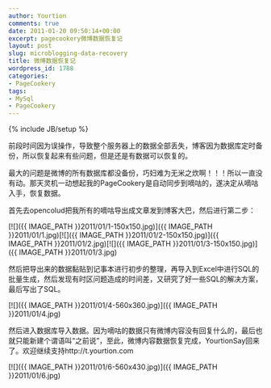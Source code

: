 ```yaml
---
author: Yourtion
comments: true
date: 2011-01-20 09:50:14+00:00
excerpt: pagecookery微博数据恢复记
layout: post
slug: microblogging-data-recovery
title: 微博数据恢复记
wordpress_id: 1788
categories:
- PageCookery
tags:
- MySql
- PageCookery
---
```

{% include JB/setup %}

前段时间因为误操作，导致整个服务器上的数据全部丢失，博客因为数据库定时备份，所以恢复起来有些问题，但是还是有数据可以恢复的。

最大的问题是微博的所有数据库都没备份，巧妇难为无米之炊啊！！！所以一直没有动。那天灵机一动想起我的PageCookery是自动同步到嘀咕的，遂决定从嘀咕入手，恢复数据。

首先去opencolud把我所有的嘀咕导出成文章发到博客大巴，然后进行第二步：

[![]({{ IMAGE_PATH }}2011/01/1-150x150.jpg)]({{ IMAGE_PATH }}2011/01/1.jpg)[![]({{ IMAGE_PATH }}2011/01/2-150x150.jpg)]({{ IMAGE_PATH }}2011/01/2.jpg)[![]({{ IMAGE_PATH }}2011/01/3-150x150.jpg)]({{ IMAGE_PATH }}2011/01/3.jpg)

然后把导出来的数据黏贴到记事本进行初步的整理，再导入到Excel中进行SQL的批量生成，然后发现有时区问题造成的时间差，又研究了好一些SQL的解决方案，最后写出了SQL。


[![]({{ IMAGE_PATH }}2011/01/4-560x360.jpg)]({{ IMAGE_PATH }}2011/01/4.jpg)


然后进入数据库导入数据。因为嘀咕的数据只有微博内容没有回复什么的，最后也就只能新建个谓语叫“之前说”，至此，微博内容数据恢复完成，YourtionSay回来了。欢迎继续支持http://t.yourtion.com


[![]({{ IMAGE_PATH }}2011/01/6-560x430.jpg)]({{ IMAGE_PATH }}2011/01/6.jpg)

